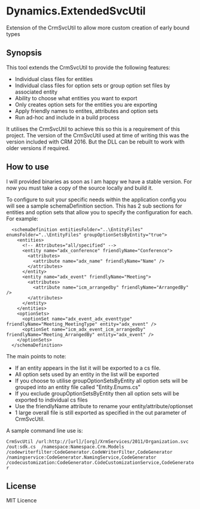 # Dynamics.ExtendedSvcUtil

Extension of the CrmSvcUtil to allow more custom creation of early bound types

## Synopsis

This tool extends the CrmSvcUtil to provide the following features:

* Individual class files for entities
* Individual class files for option sets or group option set files by associated entity 
* Ability to choose what entities you want to export
* Only creates option sets for the entities you are exporting
* Apply friendly names to entites, attributes and option sets
* Run ad-hoc and include in a build process 

It utilises the CrmSvcUtil to achieve this so this is a requirement of this project. The version of the CrmSvcUtil used at time of writing this was the version included with CRM 2016. But the DLL can be rebuilt to work with older versions if required.

## How to use

I will provided binaries as soon as I am happy we have a stable version. For now you must take a copy of the source locally and build it.

To configure to suit your specific needs within the application config you will see a sample schemaDefinition section. This has 2 sub sections for entities and option sets that allow you to specify the configuration for each. For example:

```
  <schemaDefinition entitiesFolder="..\EntityFiles" enumsFolder="..\EntityFiles" groupOptionSetsByEntity="true">
    <entities>
      <!-- Attributes="all/specified" -->
      <entity name="adx_conference" friendlyName="Conference">
        <attributes>
          <attribute name="adx_name" friendlyName="Name" />
        </attributes>
      </entity>
      <entity name="adx_event" friendlyName="Meeting">
        <attributes>
          <attribute name="icm_arrangedby" friendlyName="ArrangedBy" />
        </attributes>
      </entity>
    </entities>
    <optionSets>
      <optionSet name="adx_event_adx_eventtype" friendlyName="Meeting_MeetingType" entity="adx_event" />
      <optionSet name="icm_adx_event_icm_arrangedby" friendlyName="Meeting_ArrangedBy" entity="adx_event" />
    </optionSets>
  </schemaDefinition>
  ```

The main points to note:

* If an entity appears in the list it will be exported to a cs file.
* All option sets used by an entity in the list will be exported
* If you choose to utilise groupOptionSetsByEntity all option sets will be grouped into an entity file called "Entity.Enums.cs"
* If you exclude groupOptionSetsByEntity then all option sets will be exported to individual cs files 
* Use the friendlyName attribute to rename your entity/attribute/optionset
* 1 large overall file is still exported as specified in the out parameter of CrmSvcUtil. 

A sample command line use is:

`CrmSvcUtil /url:http://[url]/[org]/XrmServices/2011/Organization.svc /out:sdk.cs  /namespace:Namespace.Crm.Models /codewriterfilter:CodeGenerator.CodeWriterFilter,CodeGenerator  /namingservice:CodeGenerator.NamingService,CodeGenerator /codecustomization:CodeGenerator.CodeCustomizationService,CodeGenerator`

## License

MIT Licence


